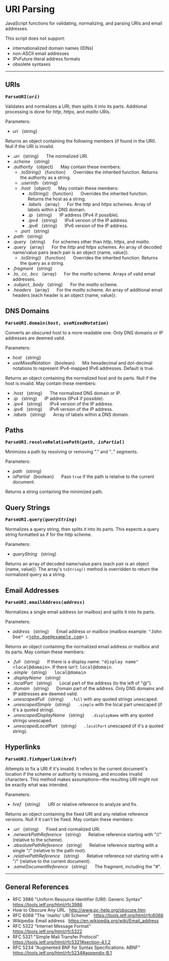 # URI Parsing

JavaScript functions for validating, normalizing, and parsing URIs and email addresses.

This script does not support:
- internationalized domain names (IDNs)
- non-ASCII email addresses
- IPvFuture literal address formats
- obsolete syntaxes

---

## URIs

**<samp style="background-color:transparent">ParseURI(*uri*)</samp>**

Validates and normalizes a URI, then splits it into its parts. Additional processing is done for *http*, *https*, and *mailto* URIs.

Parameters:
- *uri* &nbsp; {string}

Returns an object containing the following members (if found in the URI). Null if the URI is invalid.
- *.uri* &nbsp; {string} &nbsp;&nbsp;&nbsp;&nbsp; The normalized URI.
- *.scheme* &nbsp; {string}
- *.authority* &nbsp; {object} &nbsp;&nbsp;&nbsp;&nbsp; May contain these members:
    - *.toString()* &nbsp; {function} &nbsp;&nbsp;&nbsp;&nbsp; Overrides the inherited function. Returns the authority as a string.
    - *.userinfo* &nbsp; {string}
    - *.host* &nbsp; {object} &nbsp;&nbsp;&nbsp;&nbsp; May contain these members:
        - *.toString()* &nbsp; {function} &nbsp;&nbsp;&nbsp;&nbsp; Overrides the inherited function. Returns the host as a string.
        - *.labels* &nbsp; {array} &nbsp;&nbsp;&nbsp;&nbsp; For the *http* and *https* schemes. Array of labels within a DNS domain.
        - *.ip* &nbsp; {string} &nbsp;&nbsp;&nbsp;&nbsp; IP address (IPv4 if possible).
        - *.ipv4* &nbsp; {string} &nbsp;&nbsp;&nbsp;&nbsp; IPv4 version of the IP address.
        - *.ipv6* &nbsp; {string} &nbsp;&nbsp;&nbsp;&nbsp; IPv6 version of the IP address.
    - *.port* &nbsp; {string}
- *.path* &nbsp; {string}
- *.query* &nbsp; {string} &nbsp;&nbsp;&nbsp;&nbsp; For schemes other than *http*, *https*, and *mailto*.
- *.query* &nbsp; {array} &nbsp;&nbsp;&nbsp;&nbsp; For the *http* and *https* schemes. An array of decoded name/value pairs (each pair is an object {name, value}).
    - *.toString()* &nbsp; {function} &nbsp;&nbsp;&nbsp;&nbsp; Overrides the inherited function. Returns the query as a string.
- *.fragment* &nbsp; {string}
- *.to*, *.cc*, *.bcc* &nbsp; {array} &nbsp;&nbsp;&nbsp;&nbsp; For the *mailto* scheme. Arrays of valid email addresses.
- *.subject*, *.body* &nbsp; {string} &nbsp;&nbsp;&nbsp;&nbsp; For the *mailto* scheme.
- *.headers* &nbsp; {array} &nbsp;&nbsp;&nbsp;&nbsp; For the *mailto* scheme. An array of additional email headers (each header is an object {name, value}).

## DNS Domains

**<samp style="background-color:transparent">ParseURI.domain(*host*, *useMixedNotation*)</samp>**

Converts an obscured host to a more readable one. Only DNS domains or IP addresses are deemed valid.

Parameters:
- *host* &nbsp; {string}
- *useMixedNotation* &nbsp; {boolean} &nbsp;&nbsp;&nbsp;&nbsp; Mix hexadecimal and dot-decimal notations to represent IPv4-mapped IPv6 addresses. Default is true.

Returns an object containing the normalized host and its parts. Null if the host is invalid. May contain these members:
- *.host* &nbsp; {string} &nbsp;&nbsp;&nbsp;&nbsp; The normalized DNS domain or IP.
- *.ip* &nbsp; {string} &nbsp;&nbsp;&nbsp;&nbsp; IP address (IPv4 if possible).
- *.ipv4* &nbsp; {string} &nbsp;&nbsp;&nbsp;&nbsp; IPv4 version of the IP address.
- *.ipv6* &nbsp; {string} &nbsp;&nbsp;&nbsp;&nbsp; IPv6 version of the IP address.
- *.labels* &nbsp; {string} &nbsp;&nbsp;&nbsp;&nbsp; Array of labels within a DNS domain.

## Paths

**<samp style="background-color:transparent">ParseURI.resolveRelativePath(*path*, *isPartial*)</samp>**

Minimizes a path by resolving or removing "." and ".." segments.

Parameters:
- *path* &nbsp; {string}
- *isPartial* &nbsp; {boolean} &nbsp;&nbsp;&nbsp;&nbsp; Pass `true` if the path is relative to the current document.

Returns a string containing the minimized path.

## Query Strings

**<samp style="background-color:transparent">ParseURI.query(*queryString*)</samp>**

Normalizes a query string, then splits it into its parts. This expects a query string formatted as if for the *http* scheme.

Parameters:
- *queryString* &nbsp; {string}

Returns an array of decoded name/value pairs (each pair is an object {name, value}). The array's `toString()` method is overridden to return the normalized query as a string.

## Email Addresses

**<samp style="background-color:transparent">ParseURI.emailAddress(*address*)</samp>**

Normalizes a single email address (or mailbox) and splits it into its parts.

Parameters:
- *address* &nbsp; {string} &nbsp;&nbsp;&nbsp;&nbsp; Email address or mailbox (mailbox example: <samp>"John Doe" &lt;john.doe@example.com&gt;</samp> ).

Returns an object containing the normalized email address or mailbox and its parts. May contain these members:
- *.full* &nbsp; {string} &nbsp;&nbsp;&nbsp;&nbsp; If there is a display name: <samp>"display name" &lt;local@domain&gt;</samp>. If there isn't: <samp>local@domain</samp>.
- *.simple* &nbsp; {string} &nbsp;&nbsp;&nbsp;&nbsp; <samp>local@domain</samp>
- *.displayName* &nbsp; {string}
- *.localPart* &nbsp; {string} &nbsp;&nbsp;&nbsp;&nbsp; Local part of the address (to the left of "@").
- *.domain* &nbsp; {string} &nbsp;&nbsp;&nbsp;&nbsp; Domain part of the address. Only DNS domains and IP addresses are deemed valid.
- *.unescapedFull* &nbsp; {string} &nbsp;&nbsp;&nbsp;&nbsp; `.full` with any quoted strings unescaped.
- *.unescapedSimple* &nbsp; {string} &nbsp;&nbsp;&nbsp;&nbsp; `.simple` with the local part unescaped (if it's a quoted string).
- *.unescapedDisplayName* &nbsp; {string} &nbsp;&nbsp;&nbsp;&nbsp; `.displayName` with any quoted strings unescaped.
- *.unescapedLocalPart* &nbsp; {string} &nbsp;&nbsp;&nbsp;&nbsp; `.localPart` unescaped (if it's a quoted string).

## Hyperlinks

**<samp style="background-color:transparent">ParseURI.fixHyperlink(*href*)</samp>**

Attempts to fix a URI if it's invalid. It refers to the current document's location if the scheme or authority is missing, and encodes invalid characters. This method makes assumptions&mdash;the resulting URI might not be exactly what was intended.

Parameters:
- *href* &nbsp; {string} &nbsp;&nbsp;&nbsp;&nbsp; URI or relative reference to analyze and fix.

Returns an object containing the fixed URI and any relative reference versions. Null if it can't be fixed. May contain these members:
- *.uri* &nbsp; {string} &nbsp;&nbsp;&nbsp;&nbsp; Fixed and normalized URI.
- *.networkPathReference* &nbsp; {string} &nbsp;&nbsp;&nbsp;&nbsp; Relative reference starting with "//" (relative to the scheme).
- *.absolutePathReference* &nbsp; {string} &nbsp;&nbsp;&nbsp;&nbsp; Relative reference starting with a single "/" (relative to the path root).
- *.relativePathReference* &nbsp; {string} &nbsp;&nbsp;&nbsp;&nbsp; Relative reference not starting with a "/" (relative to the current document).
- *.sameDocumentReference* &nbsp; {string} &nbsp;&nbsp;&nbsp;&nbsp; The fragment, including the "#".

---

## General References

- RFC 3986 "Uniform Resource Identifier (URI): Generic Syntax" &nbsp; https://tools.ietf.org/html/rfc3986
- How to Obscure Any URL &nbsp; http://www.pc-help.org/obscure.htm
- RFC 6068 "The 'mailto' URI Scheme" &nbsp; https://tools.ietf.org/html/rfc6068
- Wikipedia: Email address &nbsp; https://en.wikipedia.org/wiki/Email_address
- RFC 5322 "Internet Message Format" &nbsp; https://tools.ietf.org/html/rfc5322
- RFC 5321 "Simple Mail Transfer Protocol" &nbsp; https://tools.ietf.org/html/rfc5321#section-4.1.2
- RFC 5234 "Augmented BNF for Syntax Specifications: ABNF" &nbsp; https://tools.ietf.org/html/rfc5234#appendix-B.1
